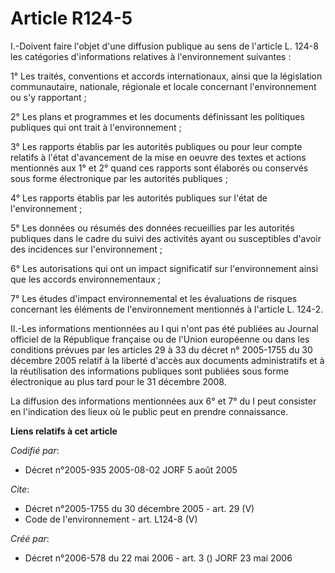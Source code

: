 # Article R124-5

I.-Doivent faire l'objet d'une diffusion publique au sens de l'article L. 124-8 les catégories d'informations relatives à
l'environnement suivantes : 

1° Les traités, conventions et accords internationaux, ainsi que la législation communautaire, nationale, régionale et locale
concernant l'environnement ou s'y rapportant ; 

2° Les plans et programmes et les documents définissant les politiques publiques qui ont trait à l'environnement ; 

3° Les rapports établis par les autorités publiques ou pour leur compte relatifs à l'état d'avancement de la mise en oeuvre
des textes et actions mentionnés aux 1° et 2° quand ces rapports sont élaborés ou conservés sous forme électronique par les
autorités publiques ; 

4° Les rapports établis par les autorités publiques sur l'état de l'environnement ; 

5° Les données ou résumés des données recueillies par les autorités publiques dans le cadre du suivi des activités ayant ou
susceptibles d'avoir des incidences sur l'environnement ; 

6° Les autorisations qui ont un impact significatif sur l'environnement ainsi que les accords environnementaux ; 

7° Les études d'impact environnemental et les évaluations de risques concernant les éléments de l'environnement mentionnés à
l'article L. 124-2. 

II.-Les informations mentionnées au I qui n'ont pas été publiées au Journal officiel de la République française ou de l'Union
européenne ou dans les conditions prévues par les articles 29 à 33 du décret n° 2005-1755 du 30 décembre 2005 relatif à la
liberté d'accès aux documents administratifs et à la réutilisation des informations publiques sont publiées sous forme
électronique au plus tard pour le 31 décembre 2008. 

La diffusion des informations mentionnées aux 6° et 7° du I peut consister en l'indication des lieux où le public peut en
prendre connaissance.

**Liens relatifs à cet article**

_Codifié par_:

  - Décret n°2005-935 2005-08-02 JORF 5 août 2005

_Cite_:

  - Décret n°2005-1755 du 30 décembre 2005 - art. 29 (V)
  - Code de l'environnement - art. L124-8 (V)

_Créé par_:

  - Décret n°2006-578 du 22 mai 2006 - art. 3 () JORF 23 mai 2006
